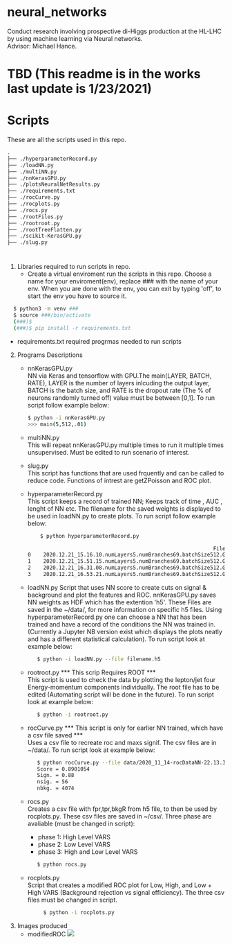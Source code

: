 # neural_networks
Conduct research involving prospective di-Higgs production at the HL-LHC by using machine learning via Neural networks.\
Advisor: Michael Hance.

# TBD (This readme is in the works last update is 1/23/2021)
# Scripts
These are all the scripts used in this repo. 
```bash
.
├── ./hyperparameterRecord.py
├── ./loadNN.py
├── ./multiNN.py
├── ./nnKerasGPU.py
├── ./plotsNeuralNetResults.py
├── ./requirements.txt
├── ./rocCurve.py
├── ./rocplots.py
├── ./rocs.py
├── ./rootFiles.py
├── ./rootroot.py
├── ./rootTreeFlatten.py
├── ./scikit-KerasGPU.py
├── ./slug.py

```
#
1. Libraries required to run scripts in repo.
   - Create a virtual enviroment run the scripts in this repo.
   Choose a name for your enviroment(env), replace ### with the name of your env.
   When you are done with the env, you can exit by typing 'off', to start the env 
   you have to source it.
  ```bash 
    $ python3 -m venv ###
    $ source ###/bin/activate
    (###)$
    (###)$ pip install -r requirements.txt
  ```
   - requirements.txt
      required progrmas needed to run scripts
2. Programs Descriptions
   - nnKerasGPU.py \
     NN via Keras and tensorflow with GPU.The main(LAYER, BATCH, RATE), LAYER is the number of layers inlcuding the output layer, BATCH is the batch size, and 
     RATE is the dropout rate (The % of neurons randomly turned off) value must be between [0,1]. To run script follow example below:
     ```bash
     $ python -i nnKerasGPU.py
     >>> main(5,512,.01) 
     ```
   - multiNN.py \
     This will repeat nnKerasGPU.py multiple times to run it multiple times unsupervised.
     Must be edited to run scenario of interest.
     
   - slug.py \
     This script has functions that are used frquently and can be called to reduce code. 
     Functions of intrest are getZPoisson and ROC plot.
     
   - hyperparameterRecord.py \
     This script keeps a record of trained NN; Keeps track of time , AUC , lenght of NN etc. The filename for the saved weights is displayed to be used
     in loadNN.py to create plots. To run script follow example below:
       ```bash
           $ python hyperparameterRecord.py

                                                                   FileName    ConfusionMatrix [TP FP] [FN TN]                Run Time     AUC   Avg.P  Score  Max Signif  nsig   nbkg
       0    2020.12.21_15.16.10.numLayers5.numBranches69.batchSize512.GPU.h5   ([753820, 7884], [38234, 47062])  0 days 00:35:04.329170  0.9347  0.7506  0.921        2.21   107   2321
       1    2020.12.21_15.51.15.numLayers5.numBranches69.batchSize512.GPU.h5   ([754397, 7307], [38822, 46474])  0 days 00:39:51.617728  0.9349  0.7518  0.898        2.25   115   2590
       2    2020.12.21_16.31.08.numLayers5.numBranches69.batchSize512.GPU.h5   ([753857, 7847], [38537, 46759])  0 days 00:22:12.332931  0.9336  0.7478  0.939        2.18    86   1546
       3    2020.12.21_16.53.21.numLayers5.numBranches69.batchSize512.GPU.h5   ([754285, 7419], [38703, 46593])  0 days 00:34:29.965689  0.9348  0.7512  0.927        2.29    87   1419

       ```
     
   - loadNN.py 
     Script that uses NN score to create cuts on signal & background and plot the features and ROC. nnKerasGPU.py saves NN weights
     as HDF which has the extention 'h5'. These Files are saved in the ~/data/, for more information on specific h5 files. Using 
     hyperparameterRecord.py one can choose a NN that has been trained and have a record of the conditions the NN was trained in.
     (Currently a Jupyter NB version exist which displays the plots neatly and has a different statistical calculation). To run script 
     look at example below:
   
     ```bash
        $ python -i loadNN.py --file filename.h5
     ```
   - rootroot.py *** This scrip Requires ROOT *** \
     This script is used to check the data by plotting the lepton/jet four Energy-momentum components individually.
     The root file has to be edited (Automating script will be done in the future). To run script look at example below:
     
     ```bash
        $ python -i rootroot.py
     ```
   - rocCurve.py *** This script is only for earlier NN trained, which have a csv file saved *** \
     Uses a csv file to recreate roc and maxs signif. The csv files are in ~/data/. To run script look at example below:
     ```bash
        $ python rocCurve.py --file data/2020_11_14-rocDataNN-22.13.33.csv
        Score = 0.8901054
        Sign. = 0.88
        nsig. = 56
        nbkg. = 4074
     ```
   - rocs.py \
     Creates a csv file with fpr,tpr,bkgR from h5 file, to then be used by rocplots.py. These csv files are saved in ~/csv/.
     Three phase are avaliable (must be changed in script):
     * phase 1: High Level VARS
     * phase 2: Low Level VARS
     * phase 3: High and Low Level VARS

     ```bash
        $ python rocs.py
     ```
   - rocplots.py \
     Script that creates a modified ROC plot for Low, High, and Low + High VARS (Background rejection vs signal efficiency).
     The three csv files must be changed in script. 
     
      ```bash
           $ python -i rocplots.py
      ```
3. Images produced
   - modifiedROC
     ![](https://github.com/JOTELLECHEA/neural_networks/blob/master/Images/modifiedRoc.png)


